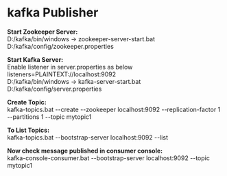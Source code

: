 # kafka Publisher

**Start Zookeeper Server:**\
D:/kafka/bin/windows -> zookeeper-server-start.bat D:/kafka/config/zookeeper.properties


**Start Kafka Server:**\
Enable listener in server.properties as below\
listeners=PLAINTEXT://localhost:9092\
D:/kafka/bin/windows -> kafka-server-start.bat D:/kafka/config/server.properties

**Create Topic:**\
kafka-topics.bat --create --zookeeper localhost:9092 --replication-factor 1 --partitions 1 --topic mytopic1

**To List Topics:**\
kafka-topics.bat --bootstrap-server localhost:9092 --list

**Now check message published in consumer console:**\
kafka-console-consumer.bat --bootstrap-server localhost:9092 --topic mytopic1
